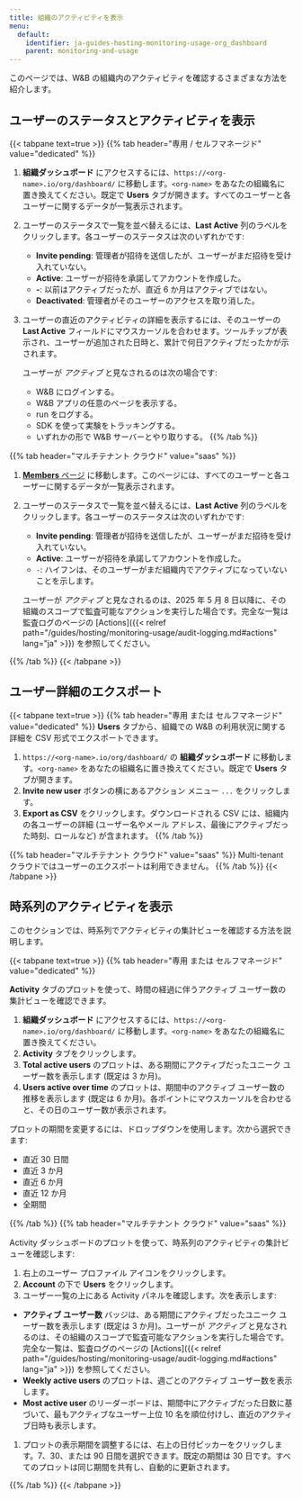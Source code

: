 ```yaml
---
title: 組織のアクティビティを表示
menu:
  default:
    identifier: ja-guides-hosting-monitoring-usage-org_dashboard
    parent: monitoring-and-usage
---
```


このページでは、W&B の組織内のアクティビティを確認するさまざまな方法を紹介します。

## ユーザーのステータスとアクティビティを表示

{{< tabpane text=true >}}
{{% tab header="専用 / セルフマネージド" value="dedicated" %}}
1. **組織ダッシュボード** にアクセスするには、`https://<org-name>.io/org/dashboard/` に移動します。`<org-name>` をあなたの組織名に置き換えてください。既定で **Users** タブが開きます。すべてのユーザーと各ユーザーに関するデータが一覧表示されます。
1. ユーザーのステータスで一覧を並べ替えるには、**Last Active** 列のラベルをクリックします。各ユーザーのステータスは次のいずれかです:

    * **Invite pending**: 管理者が招待を送信したが、ユーザーがまだ招待を受け入れていない。
    * **Active**: ユーザーが招待を承諾してアカウントを作成した。
    * **-**: 以前はアクティブだったが、直近 6 か月はアクティブではない。
    * **Deactivated**: 管理者がそのユーザーのアクセスを取り消した。
1. ユーザーの直近のアクティビティの詳細を表示するには、そのユーザーの **Last Active** フィールドにマウスカーソルを合わせます。ツールチップが表示され、ユーザーが追加された日時と、累計で何日アクティブだったかが示されます。

    ユーザーが _アクティブ_ と見なされるのは次の場合です:
    - W&B にログインする。
    - W&B アプリの任意のページを表示する。
    - run をログする。
    - SDK を使って実験をトラッキングする。
    - いずれかの形で W&B サーバーとやり取りする。
{{% /tab %}}

{{% tab header="マルチテナント クラウド" value="saas" %}}
1. [**Members** ページ](https://wandb.ai/account-settings/wandb/members/) に移動します。このページには、すべてのユーザーと各ユーザーに関するデータが一覧表示されます。
1. ユーザーのステータスで一覧を並べ替えるには、**Last Active** 列のラベルをクリックします。各ユーザーのステータスは次のいずれかです:

    * **Invite pending**: 管理者が招待を送信したが、ユーザーがまだ招待を受け入れていない。 
    * **Active**: ユーザーが招待を承諾してアカウントを作成した。
    * `-`: ハイフンは、そのユーザーがまだ組織内でアクティブになっていないことを示します。

    ユーザーが _アクティブ_ と見なされるのは、2025 年 5 月 8 日以降に、その組織のスコープで監査可能なアクションを実行した場合です。完全な一覧は監査ログのページの [Actions]({{< relref path="/guides/hosting/monitoring-usage/audit-logging.md#actions" lang="ja" >}}) を参照してください。

{{% /tab %}}
{{< /tabpane >}}

## ユーザー詳細のエクスポート

{{< tabpane text=true >}}
{{% tab header="専用 または セルフマネージド" value="dedicated" %}}
**Users** タブから、組織での W&B の利用状況に関する詳細を CSV 形式でエクスポートできます。

1. `https://<org-name>.io/org/dashboard/` の **組織ダッシュボード** に移動します。`<org-name>` をあなたの組織名に置き換えてください。既定で **Users** タブが開きます。
1. **Invite new user** ボタンの横にあるアクション メニュー `...` をクリックします。
1. **Export as CSV** をクリックします。ダウンロードされる CSV には、組織内の各ユーザーの詳細 (ユーザー名やメール アドレス、最後にアクティブだった時刻、ロールなど) が含まれます。
{{% /tab %}}

{{% tab header="マルチテナント クラウド" value="saas" %}}
Multi-tenant クラウドではユーザーのエクスポートは利用できません。
{{% /tab %}}
{{< /tabpane >}}

## 時系列のアクティビティを表示
このセクションでは、時系列でアクティビティの集計ビューを確認する方法を説明します。

{{< tabpane text=true >}}
{{% tab header="専用 または セルフマネージド" value="dedicated" %}}

**Activity** タブのプロットを使って、時間の経過に伴うアクティブ ユーザー数の集計ビューを確認できます。

1. **組織ダッシュボード** にアクセスするには、`https://<org-name>.io/org/dashboard/` に移動します。`<org-name>` をあなたの組織名に置き換えてください。
1. **Activity** タブをクリックします。
1. **Total active users** のプロットは、ある期間にアクティブだったユニーク ユーザー数を表示します (既定は 3 か月)。
1. **Users active over time** のプロットは、期間中のアクティブ ユーザー数の推移を表示します (既定は 6 か月)。各ポイントにマウスカーソルを合わせると、その日のユーザー数が表示されます。

プロットの期間を変更するには、ドロップダウンを使用します。次から選択できます:
- 直近 30 日間
- 直近 3 か月
- 直近 6 か月
- 直近 12 か月
- 全期間

{{% /tab %}}
{{% tab header="マルチテナント クラウド" value="saas" %}}

Activity ダッシュボードのプロットを使って、時系列のアクティビティの集計ビューを確認します:

1. 右上のユーザー プロファイル アイコンをクリックします。
1. **Account** の下で **Users** をクリックします。
1. ユーザー一覧の上にある Activity パネルを確認します。次を表示します:

  - **アクティブ ユーザー数** バッジは、ある期間にアクティブだったユニーク ユーザー数を表示します (既定は 3 か月)。ユーザーが _アクティブ_ と見なされるのは、その組織のスコープで監査可能なアクションを実行した場合です。完全な一覧は、監査ログのページの [Actions]({{< relref path="/guides/hosting/monitoring-usage/audit-logging.md#actions" lang="ja" >}}) を参照してください。
  - **Weekly active users** のプロットは、週ごとのアクティブ ユーザー数を表示します。
  - **Most active user** のリーダーボードは、期間中にアクティブだった日数に基づいて、最もアクティブなユーザー上位 10 名を順位付けし、直近のアクティブ日時も表示します。

1. プロットの表示期間を調整するには、右上の日付ピッカーをクリックします。7、30、または 90 日間を選択できます。既定の期間は 30 日です。すべてのプロットは同じ期間を共有し、自動的に更新されます。

{{% /tab %}}
{{< /tabpane >}}